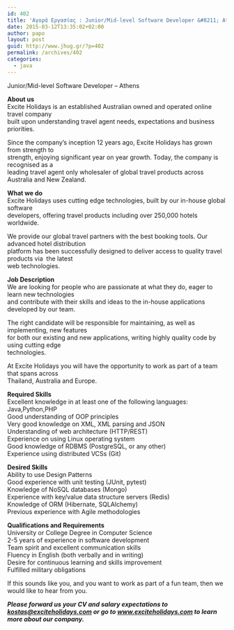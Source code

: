 ```yaml
---
id: 402
title: 'Αγορά Εργασίας : Junior/Mid-level Software Developer &#8211; Athens &#8211; Excite Holidays #jhug #jobs'
date: 2015-03-12T13:35:02+02:00
author: papo
layout: post
guid: http://www.jhug.gr/?p=402
permalink: /archives/402
categories:
  - java
---
```

Junior/Mid-level Software Developer &#8211; Athens

**About us**  
Excite Holidays is an established Australian owned and operated online travel company  
built upon understanding travel agent needs, expectations and business priorities.

Since the company&#8217;s inception 12 years ago, Excite Holidays has grown from strength to  
strength, enjoying significant year on year growth. Today, the company is recognised as a  
leading travel agent only wholesaler of global travel products across Australia and New Zealand.

**What we do**  
Excite Holidays uses cutting edge technologies, built by our in-house global software  
developers, offering travel products including over 250,000 hotels worldwide.

We provide our global travel partners with the best booking tools. Our advanced hotel distribution  
platform has been successfully designed to deliver access to quality travel products via  the latest  
web technologies.

**Job Description**  
We are looking for people who are passionate at what they do, eager to learn new technologies  
and contribute with their skills and ideas to the in-house applications developed by our team.

The right candidate will be responsible for maintaining, as well as implementing, new features  
for both our existing and new applications, writing highly quality code by using cutting edge  
technologies.

At Excite Holidays you will have the opportunity to work as part of a team that spans across  
Thailand, Australia and Europe.

**Required Skills**  
Excellent knowledge in at least one of the following languages: Java,Python,PHP  
Good understanding of OOP principles  
Very good knowledge on XML, XML parsing and JSON  
Understanding of web architecture (HTTP/REST)  
Experience on using Linux operating system  
Good knowledge of RDBMS (PostgreSQL, or any other)  
Experience using distributed VCSs (Git)

**Desired Skills**  
Ability to use Design Patterns  
Good experience with unit testing (JUnit, pytest)  
Knowledge of NoSQL databases (Mongo)  
Experience with key/value data structure servers (Redis)  
Knowledge of ORM (Hibernate, SQLAlchemy)  
Previous experience with Agile methodologies

**Qualifications and Requirements**  
University or College Degree in Computer Science  
2-5 years of experience in software development  
Team spirit and excellent communication skills  
Fluency in English (both verbally and in writing)  
Desire for continuous learning and skills improvement  
Fulfilled military obligations

If this sounds like you, and you want to work as part of a fun team, then we would like to hear from you.

**_Please forward us your CV and salary expectations to kostas@exciteholidays.com or go to www.exciteholidays.com to learn more about our company._**